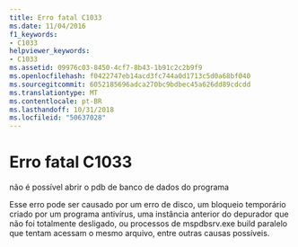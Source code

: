 ```yaml
---
title: Erro fatal C1033
ms.date: 11/04/2016
f1_keywords:
- C1033
helpviewer_keywords:
- C1033
ms.assetid: 09976c03-8450-4cf7-8b43-1b91c2c2b9f9
ms.openlocfilehash: f0422747eb14acd3fc744a0d1713c5d0a68bf040
ms.sourcegitcommit: 6052185696adca270bc9bdbec45a626dd89cdcdd
ms.translationtype: MT
ms.contentlocale: pt-BR
ms.lasthandoff: 10/31/2018
ms.locfileid: "50637028"
---
```

# <a name="fatal-error-c1033"></a>Erro fatal C1033

não é possível abrir o pdb de banco de dados do programa

Esse erro pode ser causado por um erro de disco, um bloqueio temporário criado por um programa antivírus, uma instância anterior do depurador que não foi totalmente desligado, ou processos de mspdbsrv.exe build paralelo que tentam acessam o mesmo arquivo, entre outras causas possíveis.
